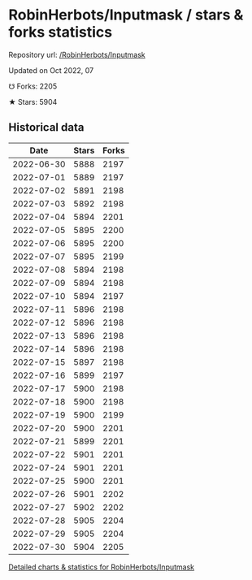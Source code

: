 # RobinHerbots/Inputmask / stars & forks statistics

Repository url: [/RobinHerbots/Inputmask](https://github.com/RobinHerbots/Inputmask)

Updated on Oct 2022, 07

☋ Forks: 2205

★ Stars: 5904

## Historical data
| Date | Stars | Forks |
|------|-------|-------|
| 2022-06-30 | 5888 | 2197 | 
| 2022-07-01 | 5889 | 2197 | 
| 2022-07-02 | 5891 | 2198 | 
| 2022-07-03 | 5892 | 2198 | 
| 2022-07-04 | 5894 | 2201 | 
| 2022-07-05 | 5895 | 2200 | 
| 2022-07-06 | 5895 | 2200 | 
| 2022-07-07 | 5895 | 2199 | 
| 2022-07-08 | 5894 | 2198 | 
| 2022-07-09 | 5894 | 2198 | 
| 2022-07-10 | 5894 | 2197 | 
| 2022-07-11 | 5896 | 2198 | 
| 2022-07-12 | 5896 | 2198 | 
| 2022-07-13 | 5896 | 2198 | 
| 2022-07-14 | 5896 | 2198 | 
| 2022-07-15 | 5897 | 2198 | 
| 2022-07-16 | 5899 | 2197 | 
| 2022-07-17 | 5900 | 2198 | 
| 2022-07-18 | 5900 | 2198 | 
| 2022-07-19 | 5900 | 2199 | 
| 2022-07-20 | 5900 | 2201 | 
| 2022-07-21 | 5899 | 2201 | 
| 2022-07-22 | 5901 | 2201 | 
| 2022-07-24 | 5901 | 2201 | 
| 2022-07-25 | 5900 | 2201 | 
| 2022-07-26 | 5901 | 2202 | 
| 2022-07-27 | 5902 | 2202 | 
| 2022-07-28 | 5905 | 2204 | 
| 2022-07-29 | 5905 | 2204 | 
| 2022-07-30 | 5904 | 2205 | 


[Detailed charts & statistics for RobinHerbots/Inputmask](https://reviewgithub.com/rep/RobinHerbots/Inputmask)
